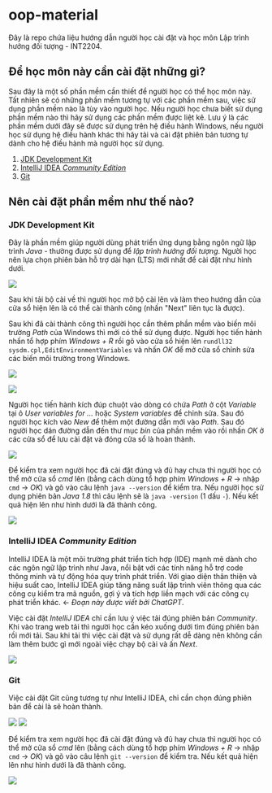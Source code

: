 # oop-material

Đây là repo chứa liệu hướng dẫn người học cài đặt và học môn Lập trình hướng đối tượng - INT2204.

## Để học môn này cần cài đặt những gì?

Sau đây là một số phần mềm cần thiết để người học có thể học môn này. Tất nhiên sẽ có những phần mềm tương tự với các phần mềm sau, việc sử dụng phần mềm nào là tùy vào người học. Nếu người học chưa biết sử dụng phần mềm nào thì hãy sử dụng các phần mềm được liệt kê. Lưu ý là các phần mềm dưới đây sẽ được sử dụng trên hệ điều hành Windows, nếu người học sử dụng hệ điều hành khác thì hãy tải và cài đặt phiên bản tương tự dành cho hệ điều hành mà người học sử dụng.

1. [JDK Development Kit](https://www.oracle.com/java/technologies/downloads/)
2. [IntelliJ IDEA _Community Edition_](https://www.jetbrains.com/idea/download/)
3. [Git](https://git-scm.com/downloads)

## Nên cài đặt phần mềm như thế nào?

### JDK Development Kit

Đây là phần mềm giúp người dùng phát triển ứng dụng bằng ngôn ngữ lập trình _Java_ - thường được sử dụng để _lập trình hướng đối tượng_. Người học nên lựa chọn phiên bản hỗ trợ dài hạn (LTS) mới nhất để cài đặt như hình dưới.

![](images/jdk.png)

Sau khi tải bộ cài về thì người học mở bộ cài lên và làm theo hướng dẫn của cửa sổ hiện lên là có thể cài thành công (nhấn "Next" liên tục là được).

Sau khi đã cài thành công thì người học cần thêm phần mềm vào biến môi trường _Path_ của Windows thì mới có thể sử dụng được. Người học tiến hành nhấn tổ hợp phím _Windows + R_ rồi gõ vào cửa sổ hiện lên `rundll32 sysdm.cpl,EditEnvironmentVariables` và nhấn _OK_ để mở cửa sổ chỉnh sửa các biến môi trường trong Windows.

![](images/run_windows.png)

![](images/env_windows.png)

Người học tiến hành kích đúp chuột vào dòng có chứa _Path_ ở cột _Variable_ tại ô _User variables for ..._ hoặc _System variables_ để chỉnh sửa. Sau đó người học kích vào _New_ để thêm một đường dẫn mới vào _Path_. Sau đó người học dán đường dẫn đến thư mục _bin_ của phần mềm vào rồi nhấn _OK_ ở các cửa sổ để lưu cài đặt và đóng cửa sổ là hoàn thành.

![](images/edit_env_windows.png)

Để kiểm tra xem người học đã cài đặt đúng và đủ hay chưa thì người học có thể mở cửa sổ _cmd_ lên (bằng cách dùng tổ hợp phím _Windows + R_ &rarr; nhập `cmd` &rarr; _OK_) và gõ vào câu lệnh `java --version` để kiểm tra. Nếu người học sử dụng phiên bản _Java 1.8_ thì câu lệnh sẽ là `java -version` (1 dấu `-`). Nếu kết quả hiện lên như hình dưới là đã thành công.

![](images/cmd_check_java.png)

### IntelliJ IDEA _Community Edition_

IntelliJ IDEA là một môi trường phát triển tích hợp (IDE) mạnh mẽ dành cho các ngôn ngữ lập trình như Java, nổi bật với các tính năng hỗ trợ code thông minh và tự động hóa quy trình phát triển. Với giao diện thân thiện và hiệu suất cao, IntelliJ IDEA giúp tăng năng suất lập trình viên thông qua các công cụ kiểm tra mã nguồn, gợi ý và tích hợp liền mạch với các công cụ phát triển khác. &larr; _Đoạn này được viết bởi ChatGPT_.

Việc cài đặt _IntelliJ IDEA_ chỉ cần lưu ý việc tải đúng phiên bản _Community_. Khi vào trang web tải thì người học cần kéo xuống dưới tìm đúng phiên bản rồi mới tải. Sau khi tải thì việc cài đặt và sử dụng rất dễ dàng nên không cần làm thêm bước gì mới ngoài việc chạy bộ cài và ấn _Next_.

![](images/int_com.png)

### Git

Việc cài đặt Git cũng tương tự như IntelliJ IDEA, chỉ cần chọn đúng phiên bản để cài là sẽ hoàn thành.

![](images/git_01.png)
![](images/git_02.png)

Để kiểm tra xem người học đã cài đặt đúng và đủ hay chưa thì người học có thể mở cửa sổ _cmd_ lên (bằng cách dùng tổ hợp phím _Windows + R_ &rarr; nhập `cmd` &rarr; _OK_) và gõ vào câu lệnh `git --version` để kiểm tra. Nếu kết quả hiện lên như hình dưới là đã thành công.

![](images/git_cmd.png)
